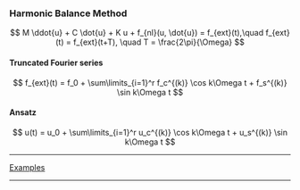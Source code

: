 ### Harmonic Balance Method


$$ M \ddot{u} + C \dot{u} + K u + f_{nl}(u, \dot{u}) = f_{ext}(t),\quad f_{ext}(t) = f_{ext}(t+T), \quad T = \frac{2\pi}{\Omega} $$

#### Truncated Fourier series

$$ f_{ext}(t) = f_0 + \sum\limits_{i=1}^r f_c^{(k)} \cos k\Omega t + f_s^{(k)} \sin k\Omega t $$

#### Ansatz 

$$ u(t) = u_0 + \sum\limits_{i=1}^r u_c^{(k)} \cos k\Omega t + u_s^{(k)} \sin k\Omega t $$

***
[Examples](examples/README.md)
***
